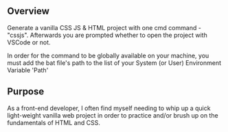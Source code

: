 ## Overview

Generate a vanilla CSS JS & HTML project with one cmd command - "cssjs".
Afterwards you are prompted whether to open the project with VSCode or not.

In order for the command to be globally available on your machine,
you must add the bat file's path to the list of your System (or User) Environment Variable 'Path'

## Purpose
As a front-end developer, I often find myself needing to whip up a quick light-weight vanilla web project in order to practice and/or brush up on the fundamentals of HTML and CSS.
